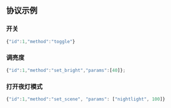 

## 协议示例

### 开关

```javascript
{"id":1,"method":"toggle"}
```

### 调亮度

```javascript
{"id":1,"method":"set_bright","params":[40]};
```


### 打开夜灯模式

```javascript
{"id":1,"method":"set_scene", "params": ["nightlight", 100]}
```
